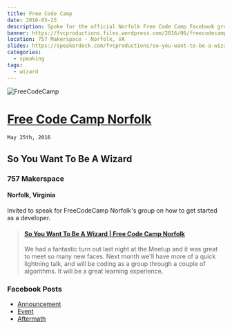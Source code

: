 ```yaml
---
title: Free Code Camp
date: 2016-05-25
description: Spoke for the official Norfolk Free Code Camp Facebook group!
banner: https://fvcproductions.files.wordpress.com/2016/06/freecodecamp.jpg
location: 757 Makerspace - Norfolk, VA
slides: https://speakerdeck.com/fvcproductions/so-you-want-to-be-a-wizard-free-code-camp-norfolk
categories:
  - speaking
tags:
  - wizard
---
```


![FreeCodeCamp](https://fvcproductions.files.wordpress.com/2016/06/freecodecamp.png)

# [Free Code Camp Norfolk](https://www.facebook.com/groups/free.code.camp.norfolk/)

`May 25th, 2016`

## **So You Want To Be A Wizard**

### 757 Makerspace

#### Norfolk, Virginia

Invited to speak for FreeCodeCamp Norfolk's group on how to get started as a developer.

<blockquote class="embedly-card"><h4><a href="https://speakerdeck.com/fvcproductions/so-you-want-to-be-a-wizard-free-code-camp-norfolk">So You Want To Be A Wizard | Free Code Camp Norfolk</a></h4><p>We had a fantastic turn out last night at the Meetup and it was great to meet so many new faces. Next month we'll have more of a quick lightning talk, and will be coding as a group through a couple of algorithms. It will be a great learning experience.</p></blockquote>
<script async src="//cdn.embedly.com/widgets/platform.js" charset="UTF-8"></script>

### Facebook Posts

- [Announcement](https://www.facebook.com/groups/free.code.camp.norfolk/permalink/812271315539607/)
- [Event](https://www.facebook.com/groups/free.code.camp.norfolk/permalink/806430109457061/)
- [Aftermath](https://www.facebook.com/groups/free.code.camp.norfolk/permalink/812716962161709/)
